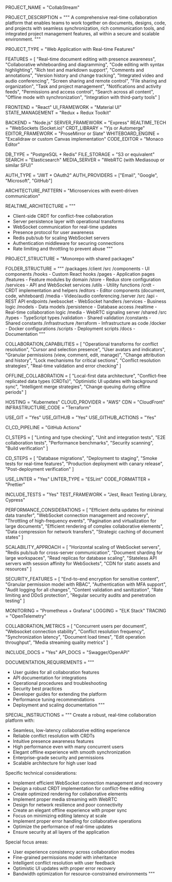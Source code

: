 <!-- 
GENESIS PROJECT SPECIFICATION - REAL-TIME COLLABORATION TOOL
-->

<!--===============================================================================-->
<!-- PROJECT BASICS -->
<!--===============================================================================-->

PROJECT_NAME = "CollabStream"

PROJECT_DESCRIPTION = """
A comprehensive real-time collaboration platform that enables teams to work
together on documents, designs, code, and projects with seamless synchronization,
rich communication tools, and integrated project management features, all within
a secure and scalable environment.
"""

<!--===============================================================================-->
<!-- PROJECT TYPE -->
<!--===============================================================================-->

PROJECT_TYPE = "Web Application with Real-time Features"

<!--===============================================================================-->
<!-- CORE FEATURES -->
<!--===============================================================================-->

FEATURES = [
    "Real-time document editing with presence awareness",
    "Collaborative whiteboarding and diagramming",
    "Code editing with syntax highlighting",
    "Rich text and markdown support",
    "Comments and annotations",
    "Version history and change tracking",
    "Integrated video and audio conferencing",
    "Screen sharing and remote control",
    "File sharing and organization",
    "Task and project management",
    "Notifications and activity feeds",
    "Permissions and access control",
    "Search across all content",
    "Offline mode with synchronization",
    "Integration with third-party tools"
]

<!--===============================================================================-->
<!-- TECHNOLOGY STACK -->
<!--===============================================================================-->

FRONTEND = "React"
UI_FRAMEWORK = "Material UI"
STATE_MANAGEMENT = "Redux + Redux Toolkit"

BACKEND = "Node.js"
SERVER_FRAMEWORK = "Express"
REALTIME_TECH = "WebSockets (Socket.io)"
CRDT_LIBRARY = "Yjs or Automerge"
EDITOR_FRAMEWORK = "ProseMirror or Slate"
WHITEBOARD_ENGINE = "Excalidraw or custom Canvas implementation"
CODE_EDITOR = "Monaco Editor"

DB_TYPE = "PostgreSQL + Redis"
FILE_STORAGE = "S3 or equivalent"
SEARCH = "Elasticsearch"
MEDIA_SERVER = "WebRTC (with Mediasoup or similar SFU)"

AUTH_TYPE = "JWT + OAuth2"
AUTH_PROVIDERS = ["Email", "Google", "Microsoft", "GitHub"]

<!--===============================================================================-->
<!-- ARCHITECTURE PATTERNS -->
<!--===============================================================================-->

ARCHITECTURE_PATTERN = "Microservices with event-driven communication"

REALTIME_ARCHITECTURE = """
- Client-side CRDT for conflict-free collaboration
- Server persistence layer with operational transforms
- WebSocket communication for real-time updates
- Presence protocol for user awareness
- Redis pub/sub for scaling WebSocket servers
- Authentication middleware for securing connections
- Rate limiting and throttling to prevent abuse
"""

<!--===============================================================================-->
<!-- PROJECT STRUCTURE -->
<!--===============================================================================-->

PROJECT_STRUCTURE = "Monorepo with shared packages"

FOLDER_STRUCTURE = """
/packages
  /client
    /src
      /components - UI components
      /hooks - Custom React hooks
      /pages - Application pages
      /features - Feature modules by domain
      /store - Redux store configuration
      /services - API and WebSocket services
      /utils - Utility functions
      /crdt - CRDT implementation and helpers
      /editors - Editor components (document, code, whiteboard)
      /media - Video/audio conferencing
  /server
    /src
      /api - REST API endpoints
      /websocket - WebSocket handlers
      /services - Business logic
      /models - Data models
      /persistence - Database access
      /realtime - Real-time collaboration logic
      /media - WebRTC signaling server
  /shared
    /src
      /types - TypeScript types
      /validation - Shared validation
      /constants - Shared constants
  /infrastructure
    /terraform - Infrastructure as code
    /docker - Docker configurations
    /scripts - Deployment scripts
/docs - Documentation
"""

<!--===============================================================================-->
<!-- COLLABORATION FEATURES -->
<!--===============================================================================-->

COLLABORATION_CAPABILITIES = [
    "Operational transforms for conflict resolution",
    "Cursor and selection presence",
    "User avatars and indicators",
    "Granular permissions (view, comment, edit, manage)",
    "Change attribution and history",
    "Lock mechanisms for critical sections",
    "Conflict resolution strategies",
    "Real-time validation and error checking"
]

OFFLINE_COLLABORATION = [
    "Local-first data architecture",
    "Conflict-free replicated data types (CRDTs)",
    "Optimistic UI updates with background sync",
    "Intelligent merge strategies",
    "Change queuing during offline periods"
]

<!--===============================================================================-->
<!-- CLOUD & DEPLOYMENT -->
<!--===============================================================================-->

HOSTING = "Kubernetes"
CLOUD_PROVIDER = "AWS"
CDN = "CloudFront"
INFRASTRUCTURE_CODE = "Terraform"

<!--===============================================================================-->
<!-- VERSION CONTROL & COLLABORATION -->
<!--===============================================================================-->

USE_GIT = "Yes"
USE_GITHUB = "Yes"
USE_GITHUB_ACTIONS = "Yes"

<!--===============================================================================-->
<!-- CONTINUOUS INTEGRATION & DEPLOYMENT -->
<!--===============================================================================-->

CI_CD_PIPELINE = "GitHub Actions"

CI_STEPS = [
    "Linting and type checking",
    "Unit and integration tests",
    "E2E collaboration tests",
    "Performance benchmarks",
    "Security scanning",
    "Build verification"
]

CD_STEPS = [
    "Database migrations",
    "Deployment to staging",
    "Smoke tests for real-time features",
    "Production deployment with canary release",
    "Post-deployment verification"
]

<!--===============================================================================-->
<!-- CODE QUALITY & STANDARDS -->
<!--===============================================================================-->

USE_LINTER = "Yes"
LINTER_TYPE = "ESLint"
CODE_FORMATTER = "Prettier"

INCLUDE_TESTS = "Yes"
TEST_FRAMEWORK = "Jest, React Testing Library, Cypress"

<!--===============================================================================-->
<!-- PERFORMANCE & SCALABILITY -->
<!--===============================================================================-->

PERFORMANCE_CONSIDERATIONS = [
    "Efficient delta updates for minimal data transfer",
    "WebSocket connection management and recovery",
    "Throttling of high-frequency events",
    "Pagination and virtualization for large documents",
    "Efficient rendering of complex collaborative elements",
    "Data compression for network transfers",
    "Strategic caching of document states"
]

SCALABILITY_APPROACH = [
    "Horizontal scaling of WebSocket servers",
    "Redis pub/sub for cross-server communication",
    "Document sharding for large workspaces",
    "Read replicas for database scaling",
    "Stateless API servers with session affinity for WebSockets",
    "CDN for static assets and resources"
]

<!--===============================================================================-->
<!-- SECURITY CONSIDERATIONS -->
<!--===============================================================================-->

SECURITY_FEATURES = [
    "End-to-end encryption for sensitive content",
    "Granular permission model with RBAC",
    "Authentication with MFA support",
    "Audit logging for all changes",
    "Content validation and sanitization",
    "Rate limiting and DDoS protection",
    "Regular security audits and penetration testing"
]

<!--===============================================================================-->
<!-- MONITORING & OBSERVABILITY -->
<!--===============================================================================-->

MONITORING = "Prometheus + Grafana"
LOGGING = "ELK Stack"
TRACING = "OpenTelemetry"

COLLABORATION_METRICS = [
    "Concurrent users per document",
    "Websocket connection stability",
    "Conflict resolution frequency",
    "Synchronization latency",
    "Document load times",
    "Edit operation throughput",
    "Media streaming quality metrics"
]

<!--===============================================================================-->
<!-- DOCUMENTATION -->
<!--===============================================================================-->

INCLUDE_DOCS = "Yes"
API_DOCS = "Swagger/OpenAPI"

DOCUMENTATION_REQUIREMENTS = """
- User guides for all collaboration features
- API documentation for integrations
- Operational procedures and troubleshooting
- Security best practices
- Developer guides for extending the platform
- Performance tuning recommendations
- Deployment and scaling documentation
"""

<!--===============================================================================-->
<!-- SPECIAL INSTRUCTIONS -->
<!--===============================================================================-->

SPECIAL_INSTRUCTIONS = """
Create a robust, real-time collaboration platform with:
- Seamless, low-latency collaborative editing experience
- Reliable conflict resolution with CRDTs
- Intuitive presence awareness features
- High performance even with many concurrent users
- Elegant offline experience with smooth synchronization
- Enterprise-grade security and permissions
- Scalable architecture for high user load

Specific technical considerations:
- Implement efficient WebSocket connection management and recovery
- Design a robust CRDT implementation for conflict-free editing
- Create optimized rendering for collaborative elements
- Implement proper media streaming with WebRTC
- Design for network resilience and poor connectivity
- Create an elegant offline experience with proper sync
- Focus on minimizing editing latency at scale
- Implement proper error handling for collaborative operations
- Optimize the performance of real-time updates
- Ensure security at all layers of the application

Special focus areas:
- User experience consistency across collaboration modes
- Fine-grained permissions model with inheritance
- Intelligent conflict resolution with user feedback
- Optimistic UI updates with proper error recovery
- Bandwidth optimization for resource-constrained environments
""" 